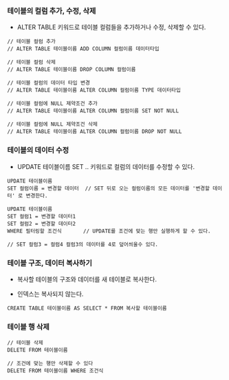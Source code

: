 ### 테이블의 컬럼 추가, 수정, 삭제

* ALTER TABLE 키워드로 테이블 컬럼들을 추가하거나 수정, 삭제할 수 있다.

```
// 테이블 컬럼 추가
// ALTER TABLE 테이블이름 ADD COLUMN 컬럼이름 데이터타입

// 테이블 컬럼 삭제
// ALTER TABLE 테이블이름 DROP COLUMN 컬럼이름

// 테이블 컬럼의 데이터 타입 변경
// ALTER TABLE 테이블이름 ALTER COLUMN 컬럼이름 TYPE 데이터타입

// 테이블 컬럼에 NULL 제약조건 추가
// ALTER TABLE 테이블이름 ALTER COLUMN 컬럼이름 SET NOT NULL

// 테이블 컬럼에 NULL 제약조건 삭제
// ALTER TABLE 테이블이름 ALTER COLUMN 컬럼이름 DROP NOT NULL
```

### 테이블의 데이터 수정

* UPDATE 테이블이름 SET .. 키워드로 컬럼의 데이터를 수정할 수 있다.

```
UPDATE 테이블이름
SET 컬럼이름 = 변경할 데이터  // SET 뒤로 오는 컬럼이름의 모든 데이터를 '변경할 데이터' 로 변경한다.
```

```
UPDATE 테이블이름
SET 컬럼1 = 변경할 데이터1
SET 컬럼2 = 변경할 데이터2
WHERE 필터링할 조건식       // UPDATE를 조건에 맞는 행만 실행하게 할 수 있다.

// SET 컬럼3 = 컬럼4 컬럼3의 데이터를 4로 덮어씌울수 있다.
```

### 테이블 구조, 데이터 복사하기

* 복사할 테이블의 구조와 데이터를 새 테이블로 복사한다.

* 인덱스는 복사되지 않는다.

```
CREATE TABLE 테이블이름 AS SELECT * FROM 복사할 테이블이름
```

### 테이블 행 삭제

```
// 테이블 삭제
DELETE FROM 테이블이름

// 조건에 맞는 행만 삭제할 수 있다
DELETE FROM 테이블이름 WHERE 조건식
```
